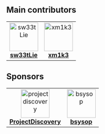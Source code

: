 ## Main contributors

<table>
  <tr>
    <td align="center">
      <a href="https://github.com/sw33tLie">
      <img
          width="75px;"
          src="https://avatars.githubusercontent.com/u/47645560?v=4"
          alt="sw33tLie"/>
        <br />
        <b>sw33tLie</b>
        </a>
    </td>
    <td align="center">
      <a href="https://github.com/xm1k3"
        ><img
          width="75px;"
          src="https://avatars.githubusercontent.com/u/73166077?v=4?s=100"
          alt="xm1k3"
        />
        <br />
        <b>xm1k3</b>
        </a>
    </td>
  </tr>
</table>


## Sponsors
<table>
  <tr>
    <td align="center">
      <a href="https://github.com/projectdiscovery">
      <img
          width="75px;"
          src="https://avatars.githubusercontent.com/u/50994705?v=4"
          alt="projectdiscovery"/>
        <br />
        <b>ProjectDiscovery</b>
        </a>
    </td>
     <td align="center">
      <a href="https://twitter.com/bsysop">
      <img
          width="75px;"
          src="https://avatars.githubusercontent.com/u/9998303?v=4"
          alt="bsysop"/>
        <br />
        <b>bsysop</b>
        </a>
    </td>
  </tr>
</table>